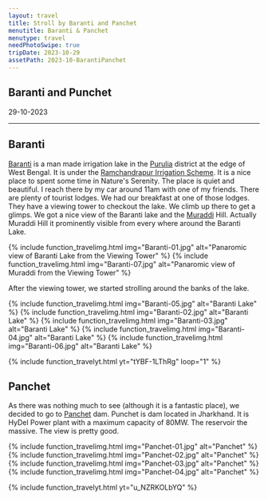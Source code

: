 ```yaml
---
layout: travel
title: Stroll by Baranti and Panchet
menutitle: Baranti & Panchet
menutype: travel
needPhotoSwipe: true
tripDate: 2023-10-29
assetPath: 2023-10-BarantiPanchet
---
```


## Baranti and Punchet
29-10-2023

---

## Baranti

[Baranti][baranti] is a man made irrigation lake in the [Purulia][purulia] district at the edge of West Bengal. It is under the [Ramchandrapur Irrigation Scheme][rischeme]. It is a nice place to spent some time in Nature's Serenity. The place is quiet and beautiful. I reach there by my car around 11am with one of my friends. There are plenty of tourist lodges. We had our breakfast at one of those lodges. They have a viewing tower to checkout the lake. We climb up there to get a glimps. We got a nice view of the Baranti lake and the [Muraddi][muraddi] Hill. Actually Muraddi Hill it prominently visible from every where around the Baranti Lake.

{% include function_travelimg.html img="Baranti-01.jpg" alt="Panaromic view of Baranti Lake from the Viewing Tower" %}
{% include function_travelimg.html img="Baranti-07.jpg" alt="Panaromic view of Muraddi from the Viewing Tower" %}

After the viewing tower, we started strolling around the banks of the lake.

{% include function_travelimg.html img="Baranti-05.jpg" alt="Baranti Lake" %}
{% include function_travelimg.html img="Baranti-02.jpg" alt="Baranti Lake" %}
{% include function_travelimg.html img="Baranti-03.jpg" alt="Baranti Lake" %}
{% include function_travelimg.html img="Baranti-04.jpg" alt="Baranti Lake" %}
{% include function_travelimg.html img="Baranti-06.jpg" alt="Baranti Lake" %}

{% include function_travelyt.html yt="tYBF-1LThRg" loop="1" %}


## Panchet

As there was nothing much to see (although it is a fantastic place), we decided to go to [Panchet][panchet] dam. Punchet is dam located in Jharkhand. It is HyDel Power plant with a maximum capacity of 80MW. The reservoir the massive. The view is pretty good.

{% include function_travelimg.html img="Panchet-01.jpg" alt="Panchet" %}
{% include function_travelimg.html img="Panchet-02.jpg" alt="Panchet" %}
{% include function_travelimg.html img="Panchet-03.jpg" alt="Panchet" %}
{% include function_travelimg.html img="Panchet-04.jpg" alt="Panchet" %}

{% include function_travelyt.html yt="u_NZRKOLbYQ" %}



[panchet]: https://en.wikipedia.org/wiki/Panchet
[baranti]: https://en.wikipedia.org/wiki/Baranti
[rischeme]: https://en.wikipedia.org/wiki/Ramchandrapur,_Purulia#Ramchandrapur_Medium_Irrigation_Project
[purulia]: https://en.wikipedia.org/wiki/Purulia_district
[muraddi]: https://en.wikipedia.org/wiki/Muraddi